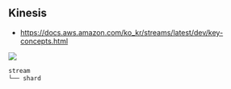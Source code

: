 ## Kinesis

- https://docs.aws.amazon.com/ko_kr/streams/latest/dev/key-concepts.html

![](https://docs.aws.amazon.com/ko_kr/streams/latest/dev/images/architecture.png)

```bash
stream
└── shard
```
